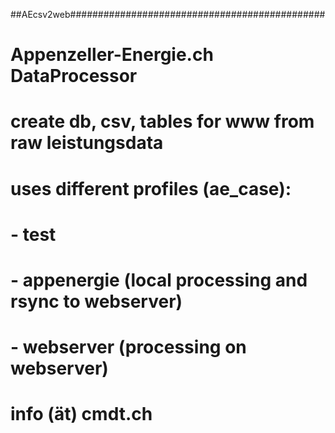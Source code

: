##AEcsv2web##############################################
# Appenzeller-Energie.ch DataProcessor 
#
# create db, csv, tables for www from raw leistungsdata
#
# uses different profiles (ae_case):
# - test
# - appenergie (local processing and rsync to webserver)
# - webserver (processing on webserver)
#
# info (ät) cmdt.ch
#
